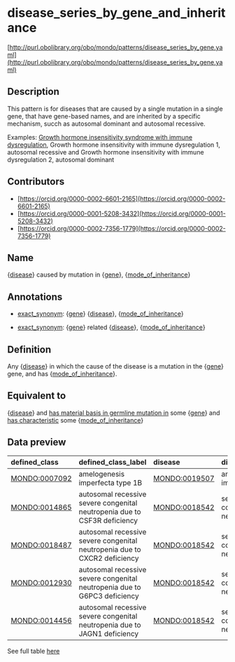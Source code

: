 # disease_series_by_gene_and_inheritance 

[http://purl.obolibrary.org/obo/mondo/patterns/disease_series_by_gene.yaml](http://purl.obolibrary.org/obo/mondo/patterns/disease_series_by_gene.yaml)
## Description 

This pattern is for diseases that are caused by a single mutation in a single gene, that have gene-based names, and are inherited by a specific mechanism, succh as autosomal dominant and autosomal recessive. 

Examples: [Growth hormone insensitivity syndrome with immune dysregulation](https://omim.org/phenotypicSeries/PS245590), Growth hormone insensitivity with immune dysregulation 1, autosomal recessive and Growth hormone insensitivity with immune dysregulation 2, autosomal dominant
## Contributors 
* [https://orcid.org/0000-0002-6601-2165](https://orcid.org/0000-0002-6601-2165) 
* [https://orcid.org/0000-0001-5208-3432](https://orcid.org/0000-0001-5208-3432) 
* [https://orcid.org/0000-0002-7356-1779](https://orcid.org/0000-0002-7356-1779) 
## Name 

{[disease](http://purl.obolibrary.org/obo/MONDO_0000001)} caused by mutation in {[gene](http://purl.obolibrary.org/obo/SO_0000704)}, {[mode_of_inheritance](http://purl.obolibrary.org/obo/HP_0000005)}

## Annotations 

* [exact_synonym](http://www.geneontology.org/formats/oboInOwl#hasExactSynonym): {[gene](http://purl.obolibrary.org/obo/SO_0000704)} {[disease](http://purl.obolibrary.org/obo/MONDO_0000001)}, {[mode_of_inheritance](http://purl.obolibrary.org/obo/HP_0000005)}

* [exact_synonym](http://www.geneontology.org/formats/oboInOwl#hasExactSynonym): {[gene](http://purl.obolibrary.org/obo/SO_0000704)} related {[disease](http://purl.obolibrary.org/obo/MONDO_0000001)}, {[mode_of_inheritance](http://purl.obolibrary.org/obo/HP_0000005)}

## Definition 

Any {[disease](http://purl.obolibrary.org/obo/MONDO_0000001)} in which the cause of the disease is a mutation in the {[gene](http://purl.obolibrary.org/obo/SO_0000704)} gene, and has {[mode_of_inheritance](http://purl.obolibrary.org/obo/HP_0000005)}.

## Equivalent to 

{[disease](http://purl.obolibrary.org/obo/MONDO_0000001)} and [has material basis in germline mutation in](http://purl.obolibrary.org/obo/RO_0004003) some {[gene](http://purl.obolibrary.org/obo/SO_0000704)} and [has characteristic](http://purl.obolibrary.org/obo/RO_0000053) some {[mode_of_inheritance](http://purl.obolibrary.org/obo/HP_0000005)}

## Data preview 
| defined_class                                | defined_class_label                                                       | disease                                      | disease_label                 | gene                              | gene_label   | mode_of_inheritance                       | mode_of_inheritance_label       |
|:---------------------------------------------|:--------------------------------------------------------------------------|:---------------------------------------------|:------------------------------|:----------------------------------|:-------------|:------------------------------------------|:--------------------------------|
| [MONDO:0007092](http://purl.obolibrary.org/obo/MONDO_0007092) | amelogenesis imperfecta type 1B                                           | [MONDO:0019507](http://purl.obolibrary.org/obo/MONDO_0019507) | amelogenesis imperfecta       | http://identifiers.org/hgnc/3344  | ENAM         | [HP:0000006](http://purl.obolibrary.org/obo/HP_0000006) | Autosomal dominant inheritance  |
| [MONDO:0014865](http://purl.obolibrary.org/obo/MONDO_0014865) | autosomal recessive severe congenital neutropenia due to CSF3R deficiency | [MONDO:0018542](http://purl.obolibrary.org/obo/MONDO_0018542) | severe congenital neutropenia | http://identifiers.org/hgnc/2439  | CSF3R        | [HP:0000007](http://purl.obolibrary.org/obo/HP_0000007) | Autosomal recessive inheritance |
| [MONDO:0018487](http://purl.obolibrary.org/obo/MONDO_0018487) | autosomal recessive severe congenital neutropenia due to CXCR2 deficiency | [MONDO:0018542](http://purl.obolibrary.org/obo/MONDO_0018542) | severe congenital neutropenia | http://identifiers.org/hgnc/6027  | CXCR2        | [HP:0000007](http://purl.obolibrary.org/obo/HP_0000007) | Autosomal recessive inheritance |
| [MONDO:0012930](http://purl.obolibrary.org/obo/MONDO_0012930) | autosomal recessive severe congenital neutropenia due to G6PC3 deficiency | [MONDO:0018542](http://purl.obolibrary.org/obo/MONDO_0018542) | severe congenital neutropenia | http://identifiers.org/hgnc/24861 | G6PC3        | [HP:0000007](http://purl.obolibrary.org/obo/HP_0000007) | Autosomal recessive inheritance |
| [MONDO:0014456](http://purl.obolibrary.org/obo/MONDO_0014456) | autosomal recessive severe congenital neutropenia due to JAGN1 deficiency | [MONDO:0018542](http://purl.obolibrary.org/obo/MONDO_0018542) | severe congenital neutropenia | http://identifiers.org/hgnc/26926 | JAGN1        | [HP:0000007](http://purl.obolibrary.org/obo/HP_0000007) | Autosomal recessive inheritance |

See full table [here](https://github.com/monarch-initiative/mondo/blob/master/src/patterns/data/matches/disease_series_by_gene_and_inheritance.tsv) 
